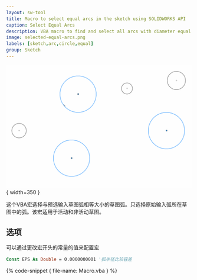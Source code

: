 ```yaml
---
layout: sw-tool
title: Macro to select equal arcs in the sketch using SOLIDWORKS API
caption: Select Equal Arcs
description: VBA macro to find and select all arcs with diameter equal to the input arc using SOLIDWORKS API
image: selected-equal-arcs.png
labels: [sketch,arc,circle,equal]
group: Sketch
---
```

![在草图中选择相等弧](selected-equal-arcs.png){ width=350 }

这个VBA宏选择与预选输入草图弧相等大小的草图弧。只选择原始输入弧所在草图中的弧。该宏适用于活动和非活动草图。

## 选项

可以通过更改宏开头的常量的值来配置宏

~~~ vb
Const EPS As Double = 0.0000000001 '弧半径比较容差
~~~

{% code-snippet { file-name: Macro.vba } %}